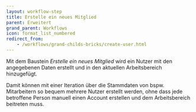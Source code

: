 ```yaml
---
layout: workflow-step
title: Erstelle ein neues Mitglied
parent: Erweitert
grand_parent: Workflows
icon: format_list_numbered
redirect_from:
    - /workflows/grand-childs-bricks/create-user.html
---
```


Mit dem Baustein _Erstelle ein neues Mitglied_ wird ein Nutzer mit den angegebenen Daten erstellt und in den aktuellen Arbeitsbereich hinzugefügt.

Damit können mit einer Iteration über die Stammdaten von bspw. Mitarbeitern so bequem mehrere Nutzer
erstellt werden, ohne dass jede betroffene Person manuell einen Account erstellen und dem Arbeitsbereich beitreten muss.
